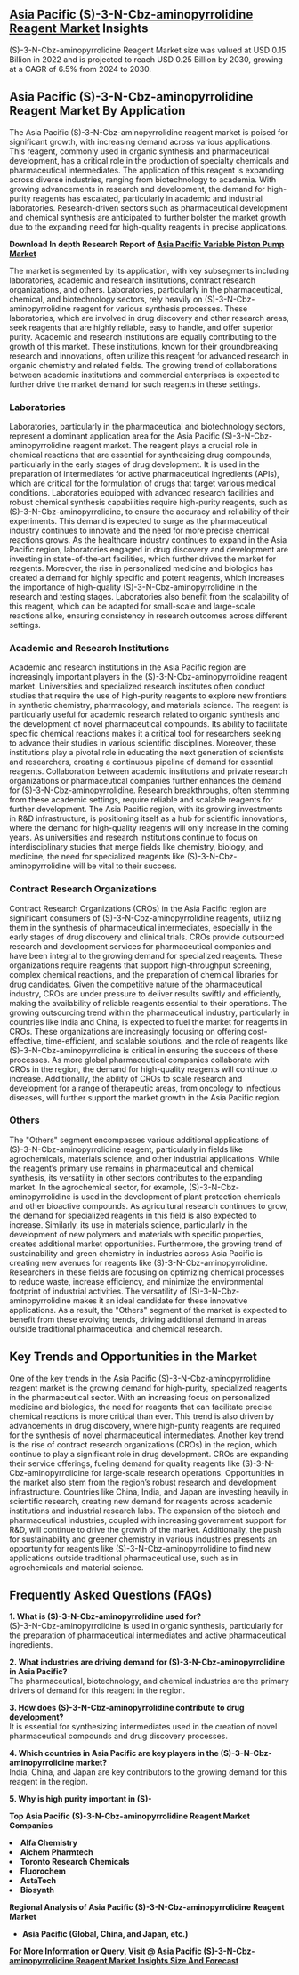 <h2><a href="https://www.verifiedmarketreports.com/download-sample/?rid=316262&amp;utm_source=Github-Feb&amp;utm_medium=219" target="_blank">Asia Pacific (S)-3-N-Cbz-aminopyrrolidine Reagent Market</a> Insights</h2><p>(S)-3-N-Cbz-aminopyrrolidine Reagent Market size was valued at USD 0.15 Billion in 2022 and is projected to reach USD 0.25 Billion by 2030, growing at a CAGR of 6.5% from 2024 to 2030.</p><p><h2>Asia Pacific (S)-3-N-Cbz-aminopyrrolidine Reagent Market By Application</h2> <p>The Asia Pacific (S)-3-N-Cbz-aminopyrrolidine reagent market is poised for significant growth, with increasing demand across various applications. This reagent, commonly used in organic synthesis and pharmaceutical development, has a critical role in the production of specialty chemicals and pharmaceutical intermediates. The application of this reagent is expanding across diverse industries, ranging from biotechnology to academia. With growing advancements in research and development, the demand for high-purity reagents has escalated, particularly in academic and industrial laboratories. Research-driven sectors such as pharmaceutical development and chemical synthesis are anticipated to further bolster the market growth due to the expanding need for high-quality reagents in precise applications. <p><strong>Download In depth Research Report of <a href="https://www.verifiedmarketreports.com/download-sample/?rid=236118&amp;utm_source=Pulse-Dec&amp;utm_medium=219" target="_blank">Asia Pacific Variable Piston Pump Market</a></strong></p> The market is segmented by its application, with key subsegments including laboratories, academic and research institutions, contract research organizations, and others. Laboratories, particularly in the pharmaceutical, chemical, and biotechnology sectors, rely heavily on (S)-3-N-Cbz-aminopyrrolidine reagent for various synthesis processes. These laboratories, which are involved in drug discovery and other research areas, seek reagents that are highly reliable, easy to handle, and offer superior purity. Academic and research institutions are equally contributing to the growth of this market. These institutions, known for their groundbreaking research and innovations, often utilize this reagent for advanced research in organic chemistry and related fields. The growing trend of collaborations between academic institutions and commercial enterprises is expected to further drive the market demand for such reagents in these settings.</p> <h3>Laboratories</h3> <p>Laboratories, particularly in the pharmaceutical and biotechnology sectors, represent a dominant application area for the Asia Pacific (S)-3-N-Cbz-aminopyrrolidine reagent market. The reagent plays a crucial role in chemical reactions that are essential for synthesizing drug compounds, particularly in the early stages of drug development. It is used in the preparation of intermediates for active pharmaceutical ingredients (APIs), which are critical for the formulation of drugs that target various medical conditions. Laboratories equipped with advanced research facilities and robust chemical synthesis capabilities require high-purity reagents, such as (S)-3-N-Cbz-aminopyrrolidine, to ensure the accuracy and reliability of their experiments. This demand is expected to surge as the pharmaceutical industry continues to innovate and the need for more precise chemical reactions grows. As the healthcare industry continues to expand in the Asia Pacific region, laboratories engaged in drug discovery and development are investing in state-of-the-art facilities, which further drives the market for reagents. Moreover, the rise in personalized medicine and biologics has created a demand for highly specific and potent reagents, which increases the importance of high-quality (S)-3-N-Cbz-aminopyrrolidine in the research and testing stages. Laboratories also benefit from the scalability of this reagent, which can be adapted for small-scale and large-scale reactions alike, ensuring consistency in research outcomes across different settings.</p> <h3>Academic and Research Institutions</h3> <p>Academic and research institutions in the Asia Pacific region are increasingly important players in the (S)-3-N-Cbz-aminopyrrolidine reagent market. Universities and specialized research institutes often conduct studies that require the use of high-purity reagents to explore new frontiers in synthetic chemistry, pharmacology, and materials science. The reagent is particularly useful for academic research related to organic synthesis and the development of novel pharmaceutical compounds. Its ability to facilitate specific chemical reactions makes it a critical tool for researchers seeking to advance their studies in various scientific disciplines. Moreover, these institutions play a pivotal role in educating the next generation of scientists and researchers, creating a continuous pipeline of demand for essential reagents. Collaboration between academic institutions and private research organizations or pharmaceutical companies further enhances the demand for (S)-3-N-Cbz-aminopyrrolidine. Research breakthroughs, often stemming from these academic settings, require reliable and scalable reagents for further development. The Asia Pacific region, with its growing investments in R&D infrastructure, is positioning itself as a hub for scientific innovations, where the demand for high-quality reagents will only increase in the coming years. As universities and research institutions continue to focus on interdisciplinary studies that merge fields like chemistry, biology, and medicine, the need for specialized reagents like (S)-3-N-Cbz-aminopyrrolidine will be vital to their success.</p> <h3>Contract Research Organizations</h3> <p>Contract Research Organizations (CROs) in the Asia Pacific region are significant consumers of (S)-3-N-Cbz-aminopyrrolidine reagents, utilizing them in the synthesis of pharmaceutical intermediates, especially in the early stages of drug discovery and clinical trials. CROs provide outsourced research and development services for pharmaceutical companies and have been integral to the growing demand for specialized reagents. These organizations require reagents that support high-throughput screening, complex chemical reactions, and the preparation of chemical libraries for drug candidates. Given the competitive nature of the pharmaceutical industry, CROs are under pressure to deliver results swiftly and efficiently, making the availability of reliable reagents essential to their operations. The growing outsourcing trend within the pharmaceutical industry, particularly in countries like India and China, is expected to fuel the market for reagents in CROs. These organizations are increasingly focusing on offering cost-effective, time-efficient, and scalable solutions, and the role of reagents like (S)-3-N-Cbz-aminopyrrolidine is critical in ensuring the success of these processes. As more global pharmaceutical companies collaborate with CROs in the region, the demand for high-quality reagents will continue to increase. Additionally, the ability of CROs to scale research and development for a range of therapeutic areas, from oncology to infectious diseases, will further support the market growth in the Asia Pacific region.</p> <h3>Others</h3> <p>The "Others" segment encompasses various additional applications of (S)-3-N-Cbz-aminopyrrolidine reagent, particularly in fields like agrochemicals, materials science, and other industrial applications. While the reagent’s primary use remains in pharmaceutical and chemical synthesis, its versatility in other sectors contributes to the expanding market. In the agrochemical sector, for example, (S)-3-N-Cbz-aminopyrrolidine is used in the development of plant protection chemicals and other bioactive compounds. As agricultural research continues to grow, the demand for specialized reagents in this field is also expected to increase. Similarly, its use in materials science, particularly in the development of new polymers and materials with specific properties, creates additional market opportunities. Furthermore, the growing trend of sustainability and green chemistry in industries across Asia Pacific is creating new avenues for reagents like (S)-3-N-Cbz-aminopyrrolidine. Researchers in these fields are focusing on optimizing chemical processes to reduce waste, increase efficiency, and minimize the environmental footprint of industrial activities. The versatility of (S)-3-N-Cbz-aminopyrrolidine makes it an ideal candidate for these innovative applications. As a result, the "Others" segment of the market is expected to benefit from these evolving trends, driving additional demand in areas outside traditional pharmaceutical and chemical research.</p> <h2>Key Trends and Opportunities in the Market</h2> <p>One of the key trends in the Asia Pacific (S)-3-N-Cbz-aminopyrrolidine reagent market is the growing demand for high-purity, specialized reagents in the pharmaceutical sector. With an increasing focus on personalized medicine and biologics, the need for reagents that can facilitate precise chemical reactions is more critical than ever. This trend is also driven by advancements in drug discovery, where high-purity reagents are required for the synthesis of novel pharmaceutical intermediates. Another key trend is the rise of contract research organizations (CROs) in the region, which continue to play a significant role in drug development. CROs are expanding their service offerings, fueling demand for quality reagents like (S)-3-N-Cbz-aminopyrrolidine for large-scale research operations. Opportunities in the market also stem from the region’s robust research and development infrastructure. Countries like China, India, and Japan are investing heavily in scientific research, creating new demand for reagents across academic institutions and industrial research labs. The expansion of the biotech and pharmaceutical industries, coupled with increasing government support for R&D, will continue to drive the growth of the market. Additionally, the push for sustainability and greener chemistry in various industries presents an opportunity for reagents like (S)-3-N-Cbz-aminopyrrolidine to find new applications outside traditional pharmaceutical use, such as in agrochemicals and material science.</p> <h2>Frequently Asked Questions (FAQs)</h2> <p><b>1. What is (S)-3-N-Cbz-aminopyrrolidine used for?</b><br>(S)-3-N-Cbz-aminopyrrolidine is used in organic synthesis, particularly for the preparation of pharmaceutical intermediates and active pharmaceutical ingredients.</p> <p><b>2. What industries are driving demand for (S)-3-N-Cbz-aminopyrrolidine in Asia Pacific?</b><br>The pharmaceutical, biotechnology, and chemical industries are the primary drivers of demand for this reagent in the region.</p> <p><b>3. How does (S)-3-N-Cbz-aminopyrrolidine contribute to drug development?</b><br>It is essential for synthesizing intermediates used in the creation of novel pharmaceutical compounds and drug discovery processes.</p> <p><b>4. Which countries in Asia Pacific are key players in the (S)-3-N-Cbz-aminopyrrolidine market?</b><br>India, China, and Japan are key contributors to the growing demand for this reagent in the region.</p> <p><b>5. Why is high purity important in (S)-</p><p><strong>Top Asia Pacific (S)-3-N-Cbz-aminopyrrolidine Reagent Market Companies</strong></p><div data-test-id=""><p><li>Alfa Chemistry</li><li> Alchem Pharmtech</li><li> Toronto Research Chemicals</li><li> Fluorochem</li><li> AstaTech</li><li> Biosynth</li></p><div><strong>Regional Analysis of&nbsp;Asia Pacific (S)-3-N-Cbz-aminopyrrolidine Reagent Market</strong></div><ul><li dir="ltr"><p dir="ltr">Asia Pacific (Global, China, and Japan, etc.)</p></li></ul><p><strong>For More Information or Query, Visit @&nbsp;</strong><strong><a href="https://www.verifiedmarketreports.com/product/s-3-n-cbz-aminopyrrolidine-reagent-market/?utm_source=Github-Feb&amp;utm_medium=219" target="_blank">Asia Pacific (S)-3-N-Cbz-aminopyrrolidine Reagent Market Insights Size And Forecast</a></strong></p></div><h2>&nbsp;</h2><div data-test-id="">&nbsp;</div>
